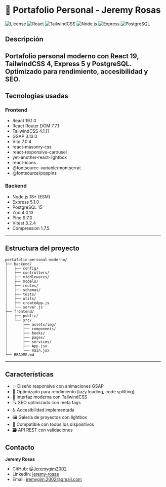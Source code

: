 # 🚀 Portafolio Personal - Jeremy Rosas

![License](https://img.shields.io/badge/license-MIT-green) ![React](https://img.shields.io/badge/React-19.1.0-blue) ![TailwindCSS](https://img.shields.io/badge/Tailwind-4.1.11-purple) ![Node.js](https://img.shields.io/badge/Node.js-18-green) ![Express](https://img.shields.io/badge/Express-5.1.0-yellow) ![PostgreSQL](https://img.shields.io/badge/PostgreSQL-15-blue)


## Descripción

Portafolio personal moderno con React 19, TailwindCSS 4, Express 5 y PostgreSQL. Optimizado para rendimiento, accesibilidad y SEO.
---

## Tecnologías usadas

### Frontend

- React 19.1.0
- React Router DOM 7.7.1
- TailwindCSS 4.1.11
- GSAP 3.13.0
- Vite 7.0.4
- react-masonry-css
- react-responsive-carousel
- yet-another-react-lightbox
- react-icons
- @fontsource-variable/montserrat
- @fontsource/poppins

### Backend

- Node.js 18+ (ESM)
- Express 5.1.0
- PostgreSQL 15
- Zod 4.0.13
- Pino 9.7.0
- Vitest 3.2.4
- Compression 1.7.5

---

## Estructura del proyecto

```
portafolio-personal-moderno/
├── backend/
│   ├── config/
│   ├── controllers/
│   ├── middlewares/
│   ├── models/
│   ├── routes/
│   ├── schemas/
│   ├── tests/
│   ├── utils/
│   ├── createApp.js
│   └── server.js
├── frontend/
│   ├── public/
│   └── src/
│       ├── assets/img/
│       ├── components/
│       ├── hooks/
│       ├── pages/
│       ├── services/
│       ├── App.jsx
│       └── main.jsx
└── README.md
```

---

## Características

- ✨ Diseño responsive con animaciones GSAP
- 🚀 Optimizado para rendimiento (lazy loading, code splitting)
- 🎨 Interfaz moderna con TailwindCSS
- 🔍 SEO optimizado con meta tags
- ♿ Accesibilidad implementada
- 🖼️ Galería de proyectos con lightbox
- 📱 Compatible con todos los dispositivos
- 🗃️ API REST con validaciones

## Contacto

**Jeremy Rosas**
- GitHub: [@Jeremygim2002](https://github.com/Jeremygim2002)
- LinkedIn: [jeremy-rosas](https://www.linkedin.com/in/jeremy-rosas/)
- Email: jremygim.2002@gmail.com
